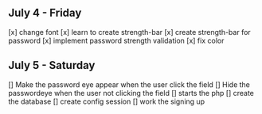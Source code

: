 ## July 4 - Friday
[x] change font
[x] learn to create strength-bar
[x] create strength-bar for password
[x] implement password strength validation
[x] fix color 

## July 5 - Saturday
[] Make the password eye appear when the user click the field
[] Hide the passwordeye when the user not clicking the field
[] starts the php
[] create the database
[] create config session
[] work the signing up
